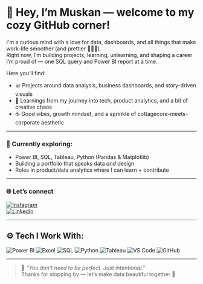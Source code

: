 # 🌸 Hey, I’m Muskan — welcome to my cozy GitHub corner!

I'm a curious mind with a love for data, dashboards, and all things that make work-life smoother (and prettier 👩‍💻💫).  
Right now, I’m building projects, learning, unlearning, and shaping a career I’m proud of — one SQL query and Power BI report at a time.

Here you’ll find:

- 📊 Projects around data analysis, business dashboards, and story-driven visuals  
- 🧠 Learnings from my journey into tech, product analytics, and a bit of creative chaos  
- ☕️ Good vibes, growth mindset, and a sprinkle of cottagecore-meets-corporate aesthetic

---

### 🧩 Currently exploring:
- Power BI, SQL, Tableau, Python (Pandas & Matplotlib)  
- Building a portfolio that speaks data *and* design  
- Roles in product/data analytics where I can learn + contribute

---

### 🌐 Let’s connect

[![Instagram](https://img.shields.io/badge/@themuuskan-E4405F?style=for-the-badge&logo=instagram&logoColor=white)](https://instagram.com/themuuskan)  
[![LinkedIn](https://img.shields.io/badge/da-muskan-0A66C2?style=for-the-badge&logo=linkedin&logoColor=white)](https://linkedin.com/in/da-muskan)

---

## ⚙️ Tech I Work With:

![Power BI](https://img.shields.io/badge/Power_BI-F2C811?style=for-the-badge&logo=powerbi&logoColor=black)
![Excel](https://img.shields.io/badge/Excel-217346?style=for-the-badge&logo=microsoftexcel&logoColor=white)
![SQL](https://img.shields.io/badge/SQL-005C84?style=for-the-badge&logo=mysql&logoColor=white)
![Python](https://img.shields.io/badge/Python-3670A0?style=for-the-badge&logo=python&logoColor=white)
![Tableau](https://img.shields.io/badge/Tableau-E97627?style=for-the-badge&logo=tableau&logoColor=white)
![VS Code](https://img.shields.io/badge/VS_Code-007ACC?style=for-the-badge&logo=visualstudiocode&logoColor=white)
![GitHub](https://img.shields.io/badge/GitHub-181717?style=for-the-badge&logo=github&logoColor=white)

---

> 💬 *“You don’t need to be perfect. Just intentional.”*  
Thanks for stopping by — let’s make data beautiful together 🌷
